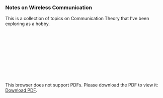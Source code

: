 <h3> Notes on Wireless Communication </h3>

This is a collection of topics on Communication Theory that I’ve been exploring as a hobby.

<object data="https://paulxu.me/assets/pdf_notes/comm_notes.pdf" type="application/pdf" width="700px" height="1500px">
    <embed src="https://paulxu.me/assets/pdf_notes/comm_notes.pdf">
        <p>This browser does not support PDFs. Please download the PDF to view it: <a href="https://paulxu.me/assets/pdf_notes/comm_notes.pdf">Download PDF</a>.</p>
    </embed>
</object>